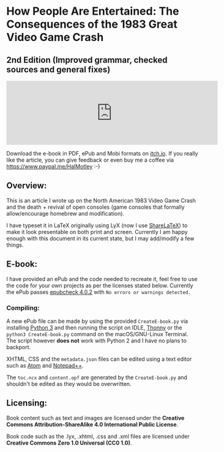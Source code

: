 # How People Are Entertained: The Consequences of the 1983 Great Video Game Crash
## 2nd Edition (Improved grammar, checked sources and general fixes)

<iframe frameborder="0" src="https://itch.io/embed/243601" width="552" height="167"></iframe>

Download the e-book in PDF, ePub and Mobi formats on [itch.io](https://inferno986return.itch.io/how-we-are-entertained). If you really like the article, you can give feedback or even buy me a coffee via https://www.paypal.me/HalMotley :-)

## Overview:

This is an article I wrote up on the North American 1983 Video Game Crash and the death + revival of open consoles (game consoles that formally allow/encourage homebrew and modification).

I have typeset it in LaTeX originally using LyX (now I use [ShareLaTeX](https://www.sharelatex.com/)) to make it look presentable on both print and screen. Currently I am happy enough with this document in its current state, but I may add/modify a few things.

## E-book:

I have provided an ePub and the code needed to recreate it, feel free to use the code for your own projects as per the licenses stated below. Currently the ePub passes [epubcheck 4.0.2](https://github.com/IDPF/epubcheck) with `No errors or warnings detected.`

### Compiling:

A new ePub file can be made by using the provided `CreateE-book.py` via installing [Python 3](https://www.python.org/downloads/) and then running the script on IDLE, [Thonny](http://thonny.org/) or the `python3 CreateE-book.py` command on the macOS/GNU-Linux Terminal. The script however **does not** work with Python 2 and I have no plans to backport.

XHTML, CSS and the `metadata.json` files can be edited using a text editor such as [Atom](https://atom.io/) and [Notepad++](https://notepad-plus-plus.org/).

The `toc.ncx` and `content.opf` are generated by the `CreateE-book.py` and shouldn't be edited as they would be overwritten.

## Licensing:

Book content such as text and images are licensed under the **Creative Commons Attribution-ShareAlike 4.0 International Public License**.

Book code such as the .lyx, .xhtml, .css and .xml files are licensed under **Creative Commons Zero 1.0 Universal (CC0 1.0)**.
